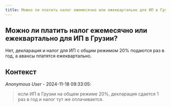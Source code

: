 ```yaml
---
title: Можно ли платить налог ежемесячно или ежеквартально для ИП в Грузии?
---
```


## Можно ли платить налог ежемесячно или ежеквартально для ИП в Грузии?

Нет, декларация и налог для ИП с общим режимом 20% подаются раз в год, а авансы платятся ежеквартально.

## Контекст

_Anonymous User_ - 2024-11-18 09:33:05:

> если ИП в Грузии на общем режиме 20%, декларация сдается 1 раз в год и налог тут же оплачивается.
